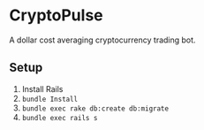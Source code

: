 # CryptoPulse

A dollar cost averaging cryptocurrency trading bot.

## Setup
1. Install Rails
2. `bundle Install`
3. `bundle exec rake db:create db:migrate`
4. `bundle exec rails s`
